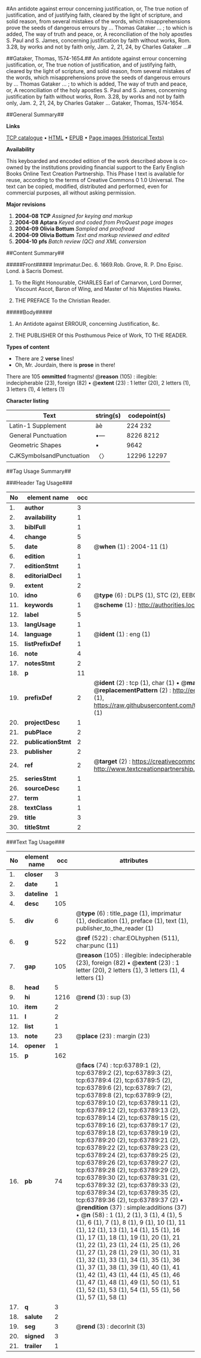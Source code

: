#An antidote against errour concerning justification, or, The true notion of justification, and of justifying faith, cleared by the light of scripture, and solid reason, from several mistakes of the words, which misapprehensions prove the seeds of dangerous errours by ... Thomas Gataker ... ; to which is added, The way of truth and peace, or, A reconciliation of the holy apostles S. Paul and S. James, concerning justification by faith without works, Rom. 3.28, by works and not by faith only, Jam. 2, 21, 24, by Charles Gataker ...#

##Gataker, Thomas, 1574-1654.##
An antidote against errour concerning justification, or, The true notion of justification, and of justifying faith, cleared by the light of scripture, and solid reason, from several mistakes of the words, which misapprehensions prove the seeds of dangerous errours by ... Thomas Gataker ... ; to which is added, The way of truth and peace, or, A reconciliation of the holy apostles S. Paul and S. James, concerning justification by faith without works, Rom. 3.28, by works and not by faith only, Jam. 2, 21, 24, by Charles Gataker ...
Gataker, Thomas, 1574-1654.

##General Summary##

**Links**

[TCP catalogue](http://www.ota.ox.ac.uk/tcp/)  • 
[HTML](http://tei.it.ox.ac.uk/tcp/Texts-HTML/free/A42/A42457.html)  • 
[EPUB](http://tei.it.ox.ac.uk/tcp/Texts-EPUB/free/A42/A42457.epub) • 
[Page images (Historical Texts)](https://data.historicaltexts.jisc.ac.uk/view?pubId=eebo-12581593e&pageId=eebo-12581593e-63789-1)

**Availability**

This keyboarded and encoded edition of the
	       work described above is co-owned by the institutions
	       providing financial support to the Early English Books
	       Online Text Creation Partnership. This Phase I text is
	       available for reuse, according to the terms of Creative
	       Commons 0 1.0 Universal. The text can be copied,
	       modified, distributed and performed, even for
	       commercial purposes, all without asking permission.

**Major revisions**

1. __2004-08__ __TCP__ *Assigned for keying and markup*
1. __2004-08__ __Aptara__ *Keyed and coded from ProQuest page images*
1. __2004-09__ __Olivia Bottum__ *Sampled and proofread*
1. __2004-09__ __Olivia Bottum__ *Text and markup reviewed and edited*
1. __2004-10__ __pfs__ *Batch review (QC) and XML conversion*

##Content Summary##

#####Front#####
Imprimatur.Dec. 6.
1669.Rob. Grove, R. P.
Dno Episc. Lond. à
Sacris Domest.
1. To the Right Honourable,
CHARLES Earl of Carnarvon,
Lord Dormer, Viscount Ascot, Baron of
Wing, and Master of his Majesties Hawks.

1. THE
PREFACE
To the Christian Reader.

#####Body#####

1. An Antidote against ERROUR,
concerning Justification, &c.

1. THE
PUBLISHER
Of this Posthumous Peice of Work,
TO THE
READER.

**Types of content**

  * There are 2 **verse** lines!
  * Oh, Mr. Jourdain, there is **prose** in there!

There are 105 **ommitted** fragments! 
 @__reason__ (105) : illegible: indecipherable (23), foreign (82)  •  @__extent__ (23) : 1 letter (20), 2 letters (1), 3 letters (1), 4 letters (1)

**Character listing**


|Text|string(s)|codepoint(s)|
|---|---|---|
|Latin-1 Supplement|àè|224 232|
|General Punctuation|•—|8226 8212|
|Geometric Shapes|▪|9642|
|CJKSymbolsandPunctuation|〈〉|12296 12297|

##Tag Usage Summary##

###Header Tag Usage###

|No|element name|occ|attributes|
|---|---|---|---|
|1.|__author__|3||
|2.|__availability__|1||
|3.|__biblFull__|1||
|4.|__change__|5||
|5.|__date__|8| @__when__ (1) : 2004-11 (1)|
|6.|__edition__|1||
|7.|__editionStmt__|1||
|8.|__editorialDecl__|1||
|9.|__extent__|2||
|10.|__idno__|6| @__type__ (6) : DLPS (1), STC (2), EEBO-CITATION (1), OCLC (1), VID (1)|
|11.|__keywords__|1| @__scheme__ (1) : http://authorities.loc.gov/ (1)|
|12.|__label__|5||
|13.|__langUsage__|1||
|14.|__language__|1| @__ident__ (1) : eng (1)|
|15.|__listPrefixDef__|1||
|16.|__note__|4||
|17.|__notesStmt__|2||
|18.|__p__|11||
|19.|__prefixDef__|2| @__ident__ (2) : tcp (1), char (1)  •  @__matchPattern__ (2) : ([0-9\-]+):([0-9IVX]+) (1), (.+) (1)  •  @__replacementPattern__ (2) : http://eebo.chadwyck.com/downloadtiff?vid=$1&page=$2 (1), https://raw.githubusercontent.com/textcreationpartnership/Texts/master/tcpchars.xml#$1 (1)|
|20.|__projectDesc__|1||
|21.|__pubPlace__|2||
|22.|__publicationStmt__|2||
|23.|__publisher__|2||
|24.|__ref__|2| @__target__ (2) : https://creativecommons.org/publicdomain/zero/1.0/ (1), http://www.textcreationpartnership.org/docs/. (1)|
|25.|__seriesStmt__|1||
|26.|__sourceDesc__|1||
|27.|__term__|1||
|28.|__textClass__|1||
|29.|__title__|3||
|30.|__titleStmt__|2||


###Text Tag Usage###

|No|element name|occ|attributes|
|---|---|---|---|
|1.|__closer__|3||
|2.|__date__|1||
|3.|__dateline__|1||
|4.|__desc__|105||
|5.|__div__|6| @__type__ (6) : title_page (1), imprimatur (1), dedication (1), preface (1), text (1), publisher_to_the_reader (1)|
|6.|__g__|522| @__ref__ (522) : char:EOLhyphen (511), char:punc (11)|
|7.|__gap__|105| @__reason__ (105) : illegible: indecipherable (23), foreign (82)  •  @__extent__ (23) : 1 letter (20), 2 letters (1), 3 letters (1), 4 letters (1)|
|8.|__head__|5||
|9.|__hi__|1216| @__rend__ (3) : sup (3)|
|10.|__item__|2||
|11.|__l__|2||
|12.|__list__|1||
|13.|__note__|23| @__place__ (23) : margin (23)|
|14.|__opener__|1||
|15.|__p__|162||
|16.|__pb__|74| @__facs__ (74) : tcp:63789:1 (2), tcp:63789:2 (2), tcp:63789:3 (2), tcp:63789:4 (2), tcp:63789:5 (2), tcp:63789:6 (2), tcp:63789:7 (2), tcp:63789:8 (2), tcp:63789:9 (2), tcp:63789:10 (2), tcp:63789:11 (2), tcp:63789:12 (2), tcp:63789:13 (2), tcp:63789:14 (2), tcp:63789:15 (2), tcp:63789:16 (2), tcp:63789:17 (2), tcp:63789:18 (2), tcp:63789:19 (2), tcp:63789:20 (2), tcp:63789:21 (2), tcp:63789:22 (2), tcp:63789:23 (2), tcp:63789:24 (2), tcp:63789:25 (2), tcp:63789:26 (2), tcp:63789:27 (2), tcp:63789:28 (2), tcp:63789:29 (2), tcp:63789:30 (2), tcp:63789:31 (2), tcp:63789:32 (2), tcp:63789:33 (2), tcp:63789:34 (2), tcp:63789:35 (2), tcp:63789:36 (2), tcp:63789:37 (2)  •  @__rendition__ (37) : simple:additions (37)  •  @__n__ (58) : 1 (1), 2 (1), 3 (1), 4 (1), 5 (1), 6 (1), 7 (1), 8 (1), 9 (1), 10 (1), 11 (1), 12 (1), 13 (1), 14 (1), 15 (1), 16 (1), 17 (1), 18 (1), 19 (1), 20 (1), 21 (1), 22 (1), 23 (1), 24 (1), 25 (1), 26 (1), 27 (1), 28 (1), 29 (1), 30 (1), 31 (1), 32 (1), 33 (1), 34 (1), 35 (1), 36 (1), 37 (1), 38 (1), 39 (1), 40 (1), 41 (1), 42 (1), 43 (1), 44 (1), 45 (1), 46 (1), 47 (1), 48 (1), 49 (1), 50 (1), 51 (1), 52 (1), 53 (1), 54 (1), 55 (1), 56 (1), 57 (1), 58 (1)|
|17.|__q__|3||
|18.|__salute__|2||
|19.|__seg__|3| @__rend__ (3) : decorInit (3)|
|20.|__signed__|3||
|21.|__trailer__|1||
